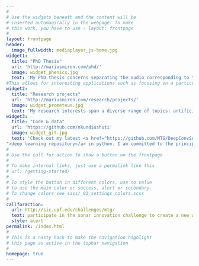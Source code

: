 ```yaml
---
#
# Use the widgets beneath and the content will be
# inserted automagically in the webpage. To make
# this work, you have to use › layout: frontpage
#
layout: frontpage
header:
  image_fullwidth: mediaplayer_js-home.jpg
widget1:
  title: "PhD Thesis"
  url: 'http://mariusmiron.com/phd/'
  image: widget_phenicx.jpg
  text: 'My PhD thesis concerns separating the audio corresponding to the instruments in an orchestral music mixture. This allows for interesting applications such as re-creating the experience of the concert in virtual reality applications. '
#This allows for interesting applications such as focusing on a particular sections in the orchestra or the re-creating the experience of the concert in virtual reality.
widget2:
  title: "Research projects"
  url: 'http://mariusmiron.com/research/projects/'
  image: widget_prometeus.jpg
  text: 'My research interests span a diverse range of topics: artificial intelligence, music information retrieval, real-time interaction, ethnomusicology, and last but not least, good old signal processing. I participated in interdisciplinary projects, such as <a href="http://smc.inesctec.pt/shakeit/">Shake-it</a> and <a href="http://phenicx.upf.edu/">PHENICX</a>.'
widget3:
  title: "Code & data"
  url: 'https://github.com/nkundiushuti'
  image: widget_git.jpg
  text: 'Check out my latest <a href="https://github.com/MTG/DeepConvSep
">deep learning repository</a> in python. I am committed to the principles of <em>research reproducibility</em>. Most of the code is made available through github, along with links to the dataset and instructions on how to replicate experiments.'
#
# Use the call for action to show a button on the frontpage
#
# To make internal links, just use a permalink like this
# url: /getting-started/
#
# To style the button in different colors, use no value
# to use the main color or success, alert or secondary.
# To change colors see sass/_01_settings_colors.scss
#
callforaction:
  url: http://sic.upf.edu/challenges/mtg/
  text: participate in the sonar innovation challenge to create a new way of dj-ing ›
  style: alert
permalink: /index.html
#
# This is a nasty hack to make the navigation highlight
# this page as active in the topbar navigation
#
homepage: true
---
```


<!-- <div id="videoModal" class="reveal-modal large" data-reveal="">
  <div class="flex-video widescreen vimeo" style="display: block;">
    <iframe width="1280" height="720" src="https://www.youtube.com/embed/3b5zCFSmVvU" frameborder="0" allowfullscreen></iframe>
  </div>
  <a class="close-reveal-modal">&#215;</a>
</div> -->

